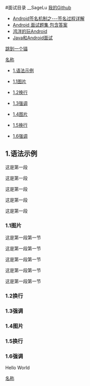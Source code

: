 #面试目录  __SageLu
[我的Github](https://github.com/SageLu "SageLu的gitub")

 * [Android签名机制之---签名过程详解](https://blog.csdn.net/jiangwei0910410003/article/details/50402000)
 * [Android 面试题集 包含答案](http://www.wanandroid.com/blog/show/2109)
 * [鸿洋的玩Android](http://wanandroid.com/index)
 * [Java和Android面试](http://www.jackywang.tech/AndroidInterview-Q-A/)

[跳到一个锚](#jump)

[名称](#id)

 * [1.语法示例](#1)

* [1.1图片](#1.1)

* [1.2换行](#1.2)

* [1.3强调](#1.3)

* [1.4图片](#1.4)

* [1.5换行](#1.5)

* [1.6强调](#1.6)

<h2 id="1">1.语法示例</h2>
这是第一段

这是第一段

这是第一段

这是第一段

这是第一段
<h3 id="1.1">1.1图片</h3>
这是第一段第一节

这是第一段第一节

这是第一段第一节

这是第一段第一节

这是第一段第一节

<h3 id="1.2">1.2换行</h3>

<h3 id="1.3">1.3强调</h3> 

<h3 id="1.4">1.4图片</h3>

<h3 id="1.5">1.5换行</h3>

<h3 id="1.6">1.6强调</h3> 

<span id="jump">Hello World</span>

<a href=”#id”>名称